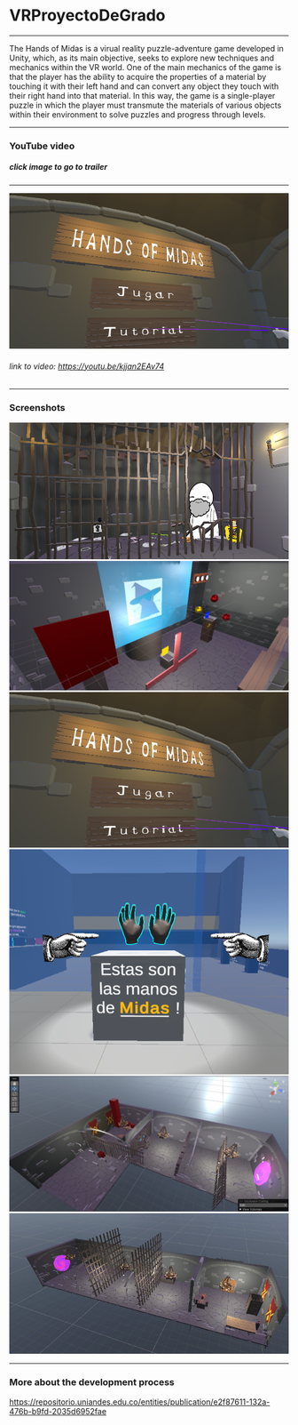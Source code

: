 # VRProyectoDeGrado
---

The Hands of Midas is a virual reality puzzle-adventure game developed in Unity, which, as its main objective, seeks to explore new techniques and mechanics within the VR world. One of the main mechanics of the game is that the player has the ability to acquire the properties of a material by touching it with their left hand and can convert any object they touch with their right hand into that material. In this way, the game is a single-player puzzle in which the player must transmute the materials of various objects within their environment to solve puzzles and progress through levels. 

---
### YouTube video
##### click image to go to trailer
---
[![IMAGE ALT TEXT HERE](https://github.com/MagifulKoala/VRProyectoDeGrado/blob/main/picturess/mainMenu.png?raw=true)](https://youtu.be/kjjan2EAv74)
###### link to video: https://youtu.be/kjjan2EAv74

---

### Screenshots
![alt text](https://github.com/MagifulKoala/VRProyectoDeGrado/blob/main/picturess/primerNivel.png?raw=true)
![alt text](https://github.com/MagifulKoala/VRProyectoDeGrado/blob/main/picturess/wizard.png?raw=true)
![alt text](https://github.com/MagifulKoala/VRProyectoDeGrado/blob/main/picturess/mainMenu.png?raw=true)
![alt text](https://github.com/MagifulKoala/VRProyectoDeGrado/blob/main/picturess/manosMidas.png?raw=true)
![alt text](https://github.com/MagifulKoala/VRProyectoDeGrado/blob/main/picturess/nivel.png?raw=true)
![alt text](https://github.com/MagifulKoala/VRProyectoDeGrado/blob/main/picturess/otherLevel.png?raw=true)


---

### More about the development process

https://repositorio.uniandes.edu.co/entities/publication/e2f87611-132a-476b-b9fd-2035d6952fae








